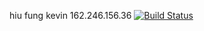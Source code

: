 hiu fung kevin 
162.246.156.36
[![Build Status](https://travis-ci.com/cmput401-fall2018/web-app-ci-cd-with-travis-ci-hiufungk.svg?branch=master)](https://travis-ci.com/cmput401-fall2018/web-app-ci-cd-with-travis-ci-hiufungk)
